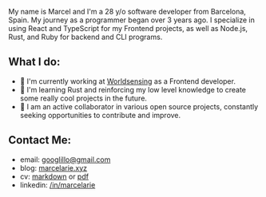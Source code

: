 My name is Marcel and I'm a 28 y/o software developer from Barcelona, Spain. My
journey as a programmer began over 3 years ago. I specialize in using React and
TypeScript for my Frontend projects, as well as Node.js, Rust, and Ruby for
backend and CLI programs.

## What I do:

- 🦾 I'm currently working at [Worldsensing](https://github.com/StuartApp) as a
  Frontend developer.
- 🌱 I'm learning Rust and reinforcing my low level knowledge to create some
  really cool projects in the future.
- 💯 I am an active collaborator in various open source projects, constantly
  seeking opportunities to contribute and improve. 

## Contact Me:

- email: [googlillo@gmail.com](googlillo@gmail.com)
- blog: [marcelarie.xyz](https://marcelarie.xyz/)
- cv: [markdown](./marcel-cv.md) or [pdf](/marcel-cv.pdf)
- linkedin: [/in/marcelarie](https://www.linkedin.com/in/marcelarie/)
